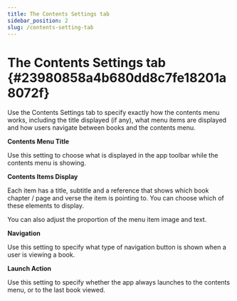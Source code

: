 ```yaml
---
title: The Contents Settings tab
sidebar_position: 2
slug: /contents-setting-tab
---
```


# The Contents Settings tab {#23980858a4b680dd8c7fe18201a8072f}

Use the Contents Settings tab to specify exactly how the contents menu works, including the title displayed (if any), what menu items are displayed and how users navigate between books and the contents menu.

**Contents Menu Title**

Use this setting to choose what is displayed in the app toolbar while the contents menu is showing.

**Contents Items Display**

Each item has a title, subtitle and a reference that shows which book chapter / page and verse the item is pointing to. You can choose which of these elements to display.

You can also adjust the proportion of the menu item image and text.

**Navigation**

Use this setting to specify what type of navigation button is shown when a user is viewing a book.

**Launch Action**

Use this setting to specify whether the app always launches to the contents menu, or to the last book viewed.

